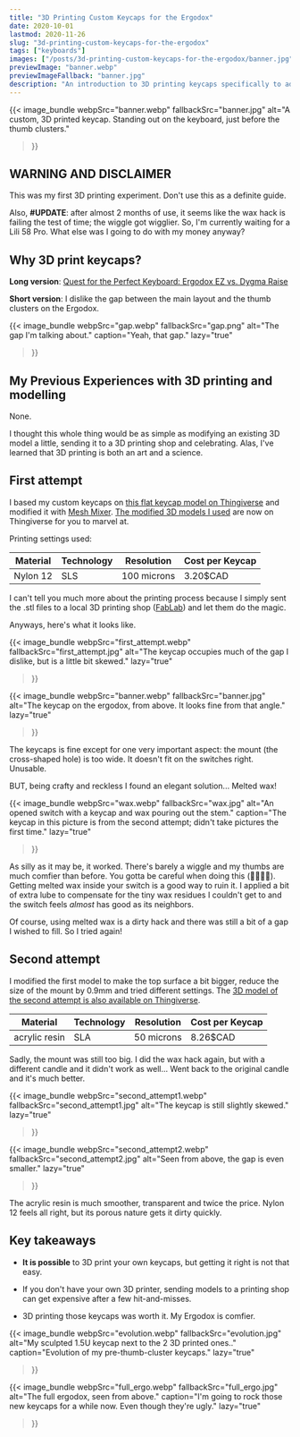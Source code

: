 ```yaml
---
title: "3D Printing Custom Keycaps for the Ergodox"
date: 2020-10-01
lastmod: 2020-11-26
slug: "3d-printing-custom-keycaps-for-the-ergodox"
tags: ["keyboards"]
images: ["/posts/3d-printing-custom-keycaps-for-the-ergodox/banner.jpg"]
previewImage: "banner.webp"
previewImageFallback: "banner.jpg"
description: "An introduction to 3D printing keycaps specifically to address the gap before the Ergodox's thumb cluster."
---
```

{{< image_bundle
    webpSrc="banner.webp" 
    fallbackSrc="banner.jpg"
    alt="A custom, 3D printed keycap. Standing out on the keyboard, just before the thumb clusters."
>}}

## WARNING AND DISCLAIMER
This was my first 3D printing experiment. Don't use this as a definite guide.

Also, **#UPDATE**: after almost 2 months of use, it seems like the wax hack is
failing the test of time; the wiggle got wigglier. So, I'm currently waiting for a
Lili 58 Pro. What else was I going to do with my money anyway?

## Why 3D print keycaps?
**Long version**: [Quest for the Perfect Keyboard: Ergodox EZ vs. Dygma Raise](/posts/quest-for-the-perfect-keyboard-ergodox-ez-vs-dygma-raise) 

**Short version**: I dislike the gap between the main layout and the thumb clusters on the Ergodox.

{{< image_bundle 
    webpSrc="gap.webp" 
    fallbackSrc="gap.png"
    alt="The gap I'm talking about."
    caption="Yeah, that gap."
    lazy="true"
>}}

## My Previous Experiences with 3D printing and modelling
None.

I thought this whole thing would be as simple as modifying an existing 3D model a little, sending it to a 3D printing shop and celebrating. Alas, I've learned that 3D printing is both an art and a science.

## First attempt
I based my custom keycaps on [this flat keycap model on Thingiverse](https://www.thingiverse.com/thing:755557) and modified it with [Mesh Mixer](https://www.meshmixer.com/). 
[The modified 3D models I used](https://www.thingiverse.com/thing:4612044/files) are now on Thingiverse for you to marvel at.

Printing settings used:

| Material | Technology | Resolution    | Cost per Keycap |
|----------|------------|---------------|-----------------|
| Nylon 12 | SLS        | 100 microns   | 3.20$CAD        |

I can't tell you much more about the printing process because I simply sent the .stl files to a local 3D printing shop ([FabLab](https://www.fablabinc.com/)) and let them do the magic.

Anyways, here's what it looks like.

{{< image_bundle 
    webpSrc="first_attempt.webp" 
    fallbackSrc="first_attempt.jpg"
    alt="The keycap occupies much of the gap I dislike, but is a little bit skewed."
    lazy="true"
>}}

{{< image_bundle 
    webpSrc="banner.webp" 
    fallbackSrc="banner.jpg"
    alt="The keycap on the ergodox, from above. It looks fine from that angle."
    lazy="true"
>}}


The keycaps is fine except for one very important aspect: the mount (the cross-shaped hole) is too wide. It doesn't fit on the switches right. Unusable. 

BUT, being crafty and reckless I found an elegant solution... Melted wax!

{{< image_bundle 
    webpSrc="wax.webp" 
    fallbackSrc="wax.jpg"
    alt="An opened switch with a keycap and wax pouring out the stem."
    caption="The keycap in this picture is from the second attempt; didn't take pictures the first time."
    lazy="true"
>}}

As silly as it may be, it worked. There's barely a wiggle and my thumbs are much comfier than before. 
You gotta be careful when doing this (👨‍🚒🔥😱). Getting melted wax inside your switch is a good way to ruin it. I applied a bit of extra lube to compensate for the tiny wax residues I couldn't get to and the switch feels *almost* has good as its neighbors.

Of course, using melted wax is a dirty hack and there was still a bit of a gap I wished to fill. So I tried again!

## Second attempt

I modified the first model to make the top surface a bit bigger, reduce the size of the mount by 0.9mm and tried different settings. The [3D model of the second attempt is also available on Thingiverse](https://www.thingiverse.com/thing:4612088).

| Material      | Technology | Resolution   | Cost per Keycap |
|---------------|------------|--------------|-----------------|
| acrylic resin | SLA        | 50 microns   | 8.26$CAD        |

Sadly, the mount was still too big.
I did the wax hack again, but with a different candle and it didn't work as well... Went back to the original candle and it's much better.

{{< image_bundle 
    webpSrc="second_attempt1.webp" 
    fallbackSrc="second_attempt1.jpg"
    alt="The keycap is still slightly skewed."
    lazy="true"
>}}

{{< image_bundle 
    webpSrc="second_attempt2.webp" 
    fallbackSrc="second_attempt2.jpg"
    alt="Seen from above, the gap is even smaller."
    lazy="true"
>}}

The acrylic resin is much smoother, transparent and twice the price. Nylon 12 feels all right, but its porous nature gets it dirty quickly.

## Key takeaways

- **It is possible** to 3D print your own keycaps, but getting it right is not that easy.

- If you don't have your own 3D printer, sending models to a printing shop can get expensive after a few hit-and-misses.

- 3D printing those keycaps was worth it. My Ergodox is comfier.

{{< image_bundle 
    webpSrc="evolution.webp" 
    fallbackSrc="evolution.jpg"
    alt="My sculpted 1.5U keycap next to the 2 3D printed ones.."
    caption="Evolution of my pre-thumb-cluster keycaps."
    lazy="true"
>}}

{{< image_bundle 
    webpSrc="full_ergo.webp" 
    fallbackSrc="full_ergo.jpg"
    alt="The full ergodox, seen from above."
    caption="I'm going to rock those new keycaps for a while now. Even though they're ugly."
    lazy="true"
>}}